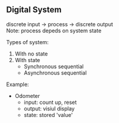 ## Digital System


discrete input -> process -> discrete output  
Note: process depeds on system state

Types of system:  
1. With no state
2. With state
    - Synchronous sequential
    - Asynchronous sequential

Example:  
- Odometer  
    - input: count up, reset
    - output: visiul display
    - state: stored 'value'

